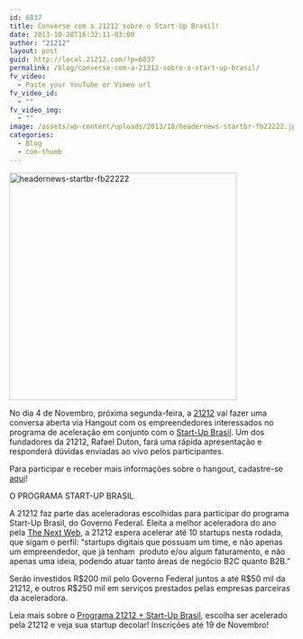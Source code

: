 ```yaml
---
id: 6837
title: Converse com a 21212 sobre o Start-Up Brasil!
date: 2013-10-28T16:32:11-03:00
author: "21212"
layout: post
guid: http://local.21212.com/?p=6837
permalink: /blog/converse-com-a-21212-sobre-o-start-up-brasil/
fv_video:
  - Paste your YouTube or Vimeo url
fv_video_id:
  - ""
fv_video_img:
  - ""
image: /assets/wp-content/uploads/2013/10/headernews-startbr-fb22222.jpg
categories:
  - Blog
  - com-thumb
---
```

<p dir="ltr">
  <a href="http://local.21212.com/assets/wp-content/uploads/2013/10/headernews-startbr-fb22222.jpg"><img class="aligncenter size-full wp-image-6839" alt="headernews-startbr-fb22222" src="{{ site.url }}/assets/wp-content/uploads/2013/10/headernews-startbr-fb22222.jpg" width="403" height="404" srcset="{{ site.url }}/assets/wp-content/uploads/2013/10/headernews-startbr-fb22222.jpg 403w, {{ site.url }}/assets/wp-content/uploads/2013/10/headernews-startbr-fb22222-150x150.jpg 150w, {{ site.url }}/assets/wp-content/uploads/2013/10/headernews-startbr-fb22222-300x300.jpg 300w" sizes="(max-width: 403px) 100vw, 403px" /></a>
</p>

<p dir="ltr">
  No dia 4 de Novembro, próxima segunda-feira, a <a href="http://local.21212.com/">21212</a> vai fazer uma conversa aberta via Hangout com os empreendedores interessados no programa de aceleração em conjunto com o <a href="http://startupbrasil.mcti.gov.br/">Start-Up Brasil</a>. Um dos fundadores da 21212, Rafael Duton, fará uma rápida apresentação e responderá dúvidas enviadas ao vivo pelos participantes.
</p>

<p dir="ltr">
  Para participar e receber mais informações sobre o hangout, cadastre-se <a href="http://eepurl.com/HFbaT">aqui</a>!
</p>

<p dir="ltr">
  O PROGRAMA START-UP BRASIL
</p>

<p dir="ltr">
  A 21212 faz parte das aceleradoras escolhidas para participar do programa Start-Up Brasil, do Governo Federal. Eleita a melhor aceleradora do ano pela <a href="http://thenextweb.com/">The Next Web</a>, a 21212 espera acelerar até 10 startups nesta rodada, que sigam o perfil: “startups digitais que possuam um time, e não apenas um empreendedor, que já tenham  produto e/ou algum faturamento, e não apenas uma ideia, podendo atuar tanto áreas de negócio B2C quanto B2B.”
</p>

<p dir="ltr">
  Serão investidos R$200 mil pelo Governo Federal juntos a até R$50 mil da 21212, e outros R$250 mil em serviços prestados pelas empresas parceiras da aceleradora.
</p>

<p dir="ltr">
  Leia mais sobre o <a href="http://startupbrasil.21212.com/%20">Programa 21212 + Start-Up Brasil</a>, escolha ser acelerado pela 21212 e veja sua startup decolar! Inscrições até 19 de Novembro!
</p>

&nbsp;